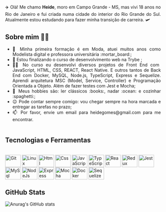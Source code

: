 
<div align="justify">
 ✈️   Olá! Me chamo <strong>Heide</strong>, moro em Campo Grande - MS, mas vivi 18 anos no Rio de Janeiro e fui criada numa cidade do interior do Rio Grande do Sul.   Atualmente estou estudando para fazer minha transição de carreira. 🛩️
</div>

## Sobre mim 💁‍♀️

<ul align="justify">
<li> 👗  Minha primeira formação é em Moda, atuei muitos anos como Modelista digital e professora universitária :mortar_board:;</li>
<li> 🚀 Estou finalizando o curso de desenvolvimento web na Trybe ;</li>
<li> 👩‍💻 No curso eu desenvolvi diversos projetos de Front End com JavaScript, HTML, CSS, REACT, React Native. E outros tantos de Back End com Docker, MySQL, Node.js, TypeScript, Express e Sequelize. Aprendi arquitetura MSC (Model, Service, Controller) e Programação Orientada a Objeto. Além de fazer testes com Jest e Mocha;</li>
<li> 🌱 Meus hobbies são: ler clássicos :books:, nadar :ocean: e cozinhar :spaghetti:;</li>
<li> 😉 Pode contar sempre comigo: vou chegar sempre na hora marcada e entregar as tarefas no prazo;</li>
<li> 📫 Por favor, envie um email para heidegomes@gmail.com para me encontrar.</li>                    
</ul>

## Tecnologias e Ferramentas

<div style="display: inline_block"><br>
  <img align="center" alt="Git" height="40" width="50" src="https://cdn.jsdelivr.net/gh/devicons/devicon/icons/git/git-original.svg"> 
  <img align="center" alt="Linux" height="40" width="50" src="https://cdn.jsdelivr.net/gh/devicons/devicon/icons/linux/linux-original.svg">
  <img align="center" alt="Html" height="40" width="50" src="https://cdn.jsdelivr.net/gh/devicons/devicon/icons/html5/html5-plain-wordmark.svg">
  <img align="center" alt="Css" height="40" width="50" src="https://cdn.jsdelivr.net/gh/devicons/devicon/icons/css3/css3-plain-wordmark.svg">
  <img align="center" alt="JavaScript" height="40" width="50" src="https://cdn.jsdelivr.net/gh/devicons/devicon/icons/javascript/javascript-original.svg">
  <img align="center" alt="TypeScript" height="40" width="50" src="https://cdn.jsdelivr.net/gh/devicons/devicon/icons/typescript/typescript-original.svg">
  <img align="center" alt="React" height="40" width="50" src="https://cdn.jsdelivr.net/gh/devicons/devicon/icons/react/react-original-wordmark.svg">
  <img align="center" alt="Redux" height="40" width="50" src="https://cdn.jsdelivr.net/gh/devicons/devicon/icons/redux/redux-original.svg">
  <img align="center" alt="Jest" height="40" width="50" src="https://cdn.jsdelivr.net/gh/devicons/devicon/icons/jest/jest-plain.svg">
  <img align="center" alt="MySql" height="40" width="50" src="https://cdn.jsdelivr.net/gh/devicons/devicon/icons/mysql/mysql-original-wordmark.svg">
  <img align="center" alt="NodeJs" height="40" width="50" src="https://cdn.jsdelivr.net/gh/devicons/devicon/icons/nodejs/nodejs-original.svg">
  <img align="center" alt="Express" height="40" width="50" src="https://cdn.jsdelivr.net/gh/devicons/devicon/icons/express/express-original.svg">
  <img align="center" alt="Mocha" height="40" width="50" src="https://cdn.jsdelivr.net/gh/devicons/devicon/icons/mocha/mocha-plain.svg">
  <img align="center" alt="Docker" height="40" width="50" src="https://cdn.jsdelivr.net/gh/devicons/devicon/icons/docker/docker-plain-wordmark.svg">
  <img align="center" alt="Sequelize" height="40" width="50" src="https://cdn.jsdelivr.net/gh/devicons/devicon/icons/sequelize/sequelize-plain-wordmark.svg">
</div>

## GitHub Stats
![Anurag's GitHub stats](https://github-readme-stats.vercel.app/api?username=heidegomes&show_icons=true&theme=dark)

